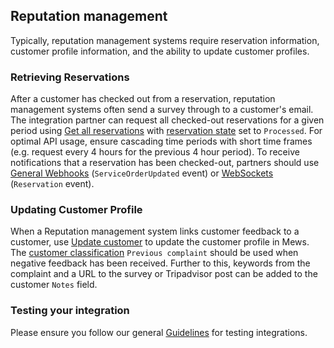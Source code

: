 ## Reputation management

Typically, reputation management systems require reservation information, customer profile information, and the ability to update customer profiles.

### Retrieving Reservations

After a customer has checked out from a reservation, reputation management systems often send a survey through to a customer's email. The integration partner can request all checked-out reservations for a given period using [Get all reservations](../operations/reservations.md#get-all-reservations) with [reservation state](../operations/reservations.md#reservation-state) set to `Processed`. For optimal API usage, ensure cascading time periods with short time frames (e.g. request every 4 hours for the previous 4 hour period).
To receive notifications that a reservation has been checked-out, partners should use [General Webhooks](../webhooks/wh-general.md) \(`ServiceOrderUpdated` event\) or [WebSockets](../websockets/README.md) \(`Reservation` event\).

### Updating Customer Profile

When a Reputation management system links customer feedback to a customer, use [Update customer](../operations/customers.md#update-customer) to update the customer profile in Mews.
The [customer classification](../operations/customers.md#customer-classification) `Previous complaint` should be used when negative feedback has been received.
Further to this, keywords from the complaint and a URL to the survey or Tripadvisor post can be added to the customer `Notes` field.

### Testing your integration

Please ensure you follow our general [Guidelines](../guidelines/README.md) for testing integrations.
